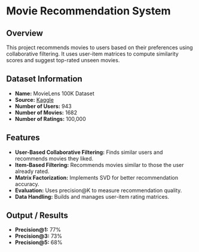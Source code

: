 <!DOCTYPE html>
<html lang="en">
<head>
<meta charset="UTF-8">
<meta name="viewport" content="width=device-width, initial-scale=1.0">
</head>
<body>
<h1>Movie Recommendation System</h1>
<h2>Overview</h2>
<p>This project recommends movies to users based on their preferences using collaborative filtering. It uses user-item matrices to compute similarity scores and suggest top-rated unseen movies.</p>
<h2>Dataset Information</h2>
<ul>
<li><strong>Name:</strong> MovieLens 100K Dataset</li>
<li><strong>Source:</strong> <a href="https://www.kaggle.com/datasets/prajitdatta/movielens-100k-dataset">Kaggle</a></li>
<li><strong>Number of Users:</strong> 943</li>
<li><strong>Number of Movies:</strong> 1682</li>
<li><strong>Number of Ratings:</strong> 100,000</li>
</ul>
<h2>Features</h2>
<ul>
<li><strong>User-Based Collaborative Filtering:</strong> Finds similar users and recommends movies they liked.</li>
<li><strong>Item-Based Filtering:</strong> Recommends movies similar to those the user already rated.</li>
<li><strong>Matrix Factorization:</strong> Implements SVD for better recommendation accuracy.</li>
<li><strong>Evaluation:</strong> Uses precision@K to measure recommendation quality.</li>
<li><strong>Data Handling:</strong> Builds and manages user-item rating matrices.</li>
</ul>
<h2>Output / Results</h2>
<ul>
<li><strong>Precision@1:</strong> 77%</li>
<li><strong>Precision@3:</strong> 73%</li>
<li><strong>Precision@5:</strong> 68%</li>
</ul>
</body>
</html>

